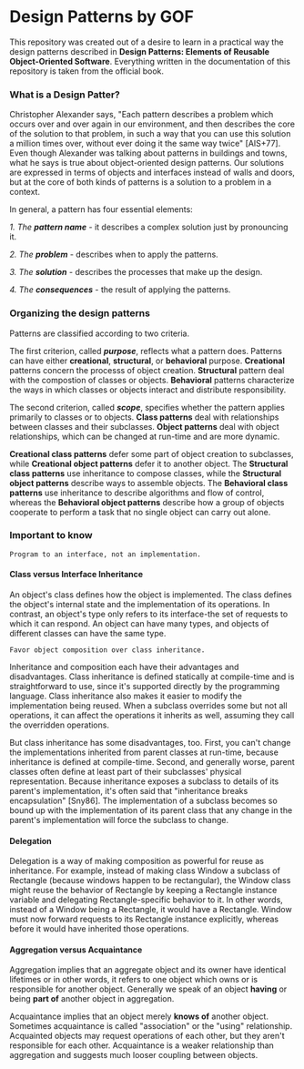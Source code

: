 # Design Patterns by GOF

This repository was created out of a desire to learn in a practical way the design patterns described in 
**Design Patterns: Elements of Reusable Object-Oriented Software**. 
Everything written in the documentation of this repository is taken from the official book.

### What is a Design Patter?

Christopher Alexander says, "Each pattern describes a problem which occurs over
and over again in our environment, and then describes the core of the solution
to that problem, in such a way that you can use this solution a million times
over, without ever doing it the same way twice" [AIS+77]. Even though Alexander
was talking about patterns in buildings and towns, what he says is true about
object-oriented design patterns. Our solutions are expressed in terms of objects
and interfaces instead of walls and doors, but at the core of both kinds of patterns
is a solution to a problem in a context. 

In general, a pattern has four essential elements:

_1. The **pattern name**_ - it describes a complex solution just by pronouncing it. 

_2. The **problem**_ - describes when to apply the patterns.

_3. The **solution**_ - describes the processes that make up the design.

_4. The **consequences**_ - the result of applying the patterns.

### Organizing the design patterns

Patterns are classified according to two criteria. 

The first criterion, called **_purpose_**, reflects
what a pattern does. Patterns can have either **creational**, **structural**, or **behavioral** purpose.
**Creational** patterns concern the processs of object creation. **Structural** pattern deal with the compostion
of classes or objects. **Behavioral** patterns characterize the ways in which classes or objects interact and distribute
responsibility.

The second criterion, called **_scope_**, specifies whether the pattern applies primarily 
to classes or to objects. **Class patterns** deal with relationships between classes and 
their subclasses. **Object patterns** deal with object relationships, which can be changed 
at run-time and are more dynamic.

**Creational class patterns** defer some part of object creation to subclasses, while
**Creational object patterns** defer it to another object. The **Structural class
patterns** use inheritance to compose classes, while the **Structural object patterns**
describe ways to assemble objects. The **Behavioral class patterns** use inheritance
to describe algorithms and flow of control, whereas the **Behavioral object patterns**
describe how a group of objects cooperate to perform a task that no single object
can carry out alone. 

### Important to know

    Program to an interface, not an implementation. 

#### Class versus Interface Inheritance

An object's class defines how the object is implemented. The class defines the object's internal state
and the implementation of its operations. In contrast, an object's type only refers to its interface-the set
of requests to which it can respond. An object can have many types, and objects of different classes can have the same type.

    Favor object composition over class inheritance. 
    
Inheritance and composition each have their advantages and disadvantages. Class
inheritance is defined statically at compile-time and is straightforward to use,
since it's supported directly by the programming language. Class inheritance also
makes it easier to modify the implementation being reused. When a subclass
overrides some but not all operations, it can affect the operations it inherits
as well, assuming they call the overridden operations.


But class inheritance has some disadvantages, too. First, you can't change the
implementations inherited from parent classes at run-time, because inheritance
is defined at compile-time. Second, and generally worse, parent classes often
define at least part of their subclasses' physical representation. Because
inheritance exposes a subclass to details of its parent's implementation, it's
often said that "inheritance breaks encapsulation" [Sny86]. The implementation
of a subclass becomes so bound up with the implementation of its parent class
that any change in the parent's implementation will force the subclass to change.

#### Delegation

Delegation is a way of making composition as powerful for reuse as inheritance. 
For example, instead of making class Window a subclass of Rectangle (because
windows happen to be rectangular), the Window class might reuse the behavior of
Rectangle by keeping a Rectangle instance variable and delegating
Rectangle-specific behavior to it. In other words, instead of a Window being a
Rectangle, it would have a Rectangle. Window must now forward requests to its
Rectangle instance explicitly, whereas before it would have inherited those
operations. 

#### Aggregation versus Acquaintance

Aggregation implies that an aggregate object and its owner have identical lifetimes or in other words,
it refers to one object which owns or is responsible for another object. Generally we speak of an object
**having** or being **part of** another object in aggregation.

Acquaintance implies that an object merely **knows of** another object. Sometimes
acquaintance is called "association" or the "using" relationship. Acquainted
objects may request operations of each other, but they aren't responsible for
each other. Acquaintance is a weaker relationship than aggregation and suggests
much looser coupling between objects.